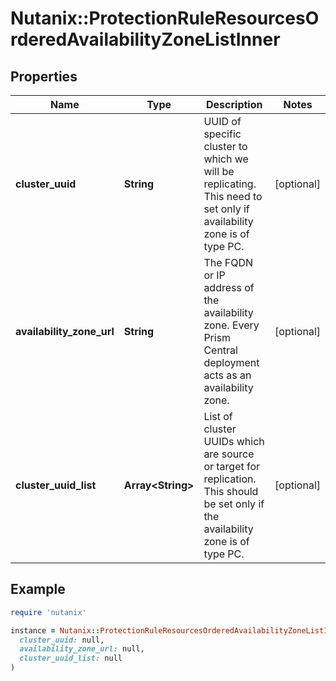 # Nutanix::ProtectionRuleResourcesOrderedAvailabilityZoneListInner

## Properties

| Name | Type | Description | Notes |
| ---- | ---- | ----------- | ----- |
| **cluster_uuid** | **String** | UUID of specific cluster to which we will be replicating. This need to set only if availability zone is of type PC.  | [optional] |
| **availability_zone_url** | **String** | The FQDN or IP address of the availability zone. Every Prism Central deployment acts as an availability zone.  | [optional] |
| **cluster_uuid_list** | **Array&lt;String&gt;** | List of cluster UUIDs which are source or target for replication. This should be set only if the availability zone is of type PC.  | [optional] |

## Example

```ruby
require 'nutanix'

instance = Nutanix::ProtectionRuleResourcesOrderedAvailabilityZoneListInner.new(
  cluster_uuid: null,
  availability_zone_url: null,
  cluster_uuid_list: null
)
```


